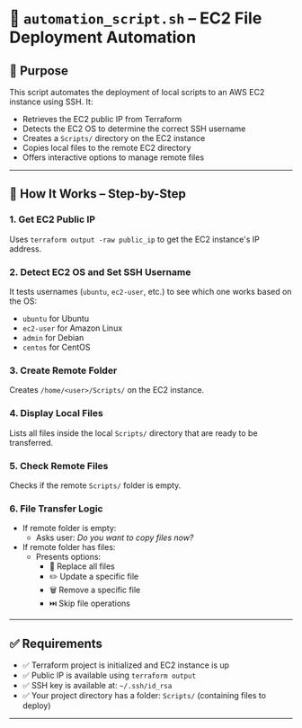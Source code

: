 # 🔧 `automation_script.sh` – EC2 File Deployment Automation

## 🎯 Purpose

This script automates the deployment of local scripts to an AWS EC2 instance using SSH. It:
- Retrieves the EC2 public IP from Terraform
- Detects the EC2 OS to determine the correct SSH username
- Creates a `Scripts/` directory on the EC2 instance
- Copies local files to the remote EC2 directory
- Offers interactive options to manage remote files

---

## 🧠 How It Works – Step-by-Step

### 1. **Get EC2 Public IP**
Uses `terraform output -raw public_ip` to get the EC2 instance's IP address.

### 2. **Detect EC2 OS and Set SSH Username**
It tests usernames (`ubuntu`, `ec2-user`, etc.) to see which one works based on the OS:
- `ubuntu` for Ubuntu
- `ec2-user` for Amazon Linux
- `admin` for Debian
- `centos` for CentOS

### 3. **Create Remote Folder**
Creates `/home/<user>/Scripts/` on the EC2 instance.

### 4. **Display Local Files**
Lists all files inside the local `Scripts/` directory that are ready to be transferred.

### 5. **Check Remote Files**
Checks if the remote `Scripts/` folder is empty.

### 6. **File Transfer Logic**
- If remote folder is empty:
  - Asks user: *Do you want to copy files now?*
- If remote folder has files:
  - Presents options:
    - 🔁 Replace all files
    - ✏️  Update a specific file
    - 🗑️  Remove a specific file
    - ⏭️  Skip file operations

---

## ✅ Requirements

- ✅ Terraform project is initialized and EC2 instance is up
- ✅ Public IP is available using `terraform output`
- ✅ SSH key is available at: `~/.ssh/id_rsa`
- ✅ Your project directory has a folder: `Scripts/` (containing files to deploy)

---
